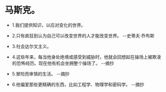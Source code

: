 # 马斯克。

- 1.我们提供知识，以应对变化的世界。

- 2.只有疯狂到认为自己可以改变世界的人才能改变世界。 --史蒂夫·乔布斯

- 3.社会达尔文主义。

- 4.这些年来，每当他身处绝境或感受到威胁时，他就会回想起在操场上被欺凌的恐怖经历。现在他有机会坐拥整个操场了。 --摘抄

- 5.冒险而审慎的生活。 --摘抄

- 6.他偏爱那些更精确的东西，比如工程学、物理学和密码学。 --摘抄
